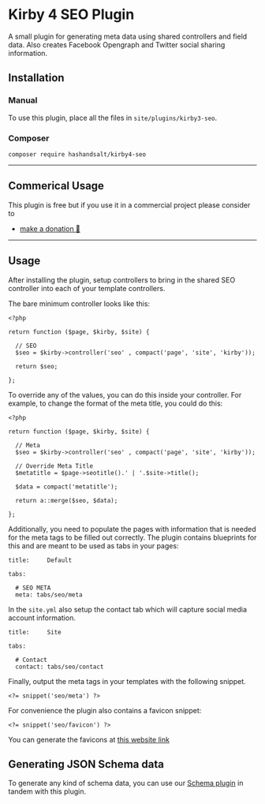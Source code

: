 # Kirby 4 SEO Plugin

A small plugin for generating meta data using shared controllers and field data. Also creates Facebook Opengraph and Twitter social sharing information.

## Installation

### Manual

To use this plugin, place all the files in `site/plugins/kirby3-seo`.

### Composer

```
composer require hashandsalt/kirby4-seo
```
****

## Commerical Usage

This plugin is free but if you use it in a commercial project please consider to
- [make a donation 🍻](https://paypal.me/hashandsalt?locale.x=en_GB)

****

## Usage

After installing the plugin, setup controllers to bring in the shared SEO controller into each of your template
controllers.

The bare minimum controller looks like this:

```
<?php

return function ($page, $kirby, $site) {

  // SEO
  $seo = $kirby->controller('seo' , compact('page', 'site', 'kirby'));

  return $seo;

};
```

To override any of the values, you can do this inside your controller. For example, to change the format of the meta title, you could do this:

```
<?php

return function ($page, $kirby, $site) {

  // Meta
  $seo = $kirby->controller('seo' , compact('page', 'site', 'kirby'));

  // Override Meta Title
  $metatitle = $page->seotitle().' | '.$site->title();

  $data = compact('metatitle');

  return a::merge($seo, $data);

};

```

Additionally, you need to populate the pages with information that is needed for the meta tags to be filled out correctly. The plugin contains blueprints for this and are meant to be used as tabs in your pages:

```
title:     Default

tabs:

  # SEO META
  meta: tabs/seo/meta

```

In the `site.yml` also setup the contact tab which will capture social media account information.

```
title:     Site

tabs:

  # Contact
  contact: tabs/seo/contact
```

Finally, output the meta tags in your templates with the following snippet.

```
<?= snippet('seo/meta') ?>
```

For convenience the plugin also contains a favicon snippet:

```
<?= snippet('seo/favicon') ?>
```

You can generate the favicons at [this website link](https://realfavicongenerator.net/)


## Generating JSON Schema data

To generate any kind of schema data, you can use our [Schema plugin](https://github.com/HashandSalt/kirby3-schema) in tandem with this plugin.
